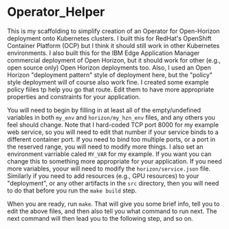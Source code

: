# Operator_Helper

This is my scaffolding to simplify creation of an Operator for Open-Horizon deployment onto Kubernetes clusters. I built this for RedHat's OpenShift Container Platform (OCP) but I think it should still work in other Kubernetes environments. I also built this for the IBM Edge Application Manager commercial deployment of Open Horizon, but it should work for other (e.g., open source only) Open Horizon deployments too. Also, I used an Open Horizon "deployment pattern" style of deployment here, but the "policy" style deployment will of course also work fine. I created some example policy fiiles tp help you go that route. Edit them to have more appropriate properties and constraints for your application.

You will need to begin by filling in at least all of the empty/undefined variables in both `my_env` and `horizon/my_hzn_env` files, and any others you feel should change. Note that I hard-coded TCP port 8000 for my example web service, so you will need to edit that number if your service binds to a different container port. If you need to bind too multiple ports, or a port in the reserved range, you will need to modify more things. I also set an environment varriable caled `MY_VAR` for my example. If you want you can change this to something more appropriate for your application. If you need more variables, yoour will need to modify the `horizon/service.json` file. Similarly if you need to add resources (e.g., GPU resources) to your "deployment", or any other artifacts in the `src` directory, then you will need to do that before you run the `make build` step.

When you are ready, run `make`. That will give you some brief info, tell you to edit the above files, and then also tell you what command to run next. The next command will then lead you to the following step, and so on.
